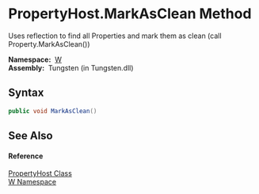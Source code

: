 PropertyHost.MarkAsClean Method
===============================
   Uses reflection to find all Properties and mark them as clean (call Property.MarkAsClean())

  **Namespace:**  [W][1]  
  **Assembly:**  Tungsten (in Tungsten.dll)

Syntax
------

```csharp
public void MarkAsClean()
```


See Also
--------

#### Reference
[PropertyHost Class][2]  
[W Namespace][1]  

[1]: ../README.md
[2]: README.md